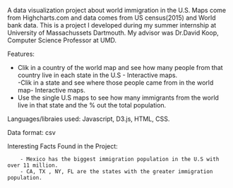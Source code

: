 A data visualization project about world immigration in the U.S. Maps come from Highcharts.com and data comes from US census(2015) and World bank data.
This is a project I developed during my summer internship at University of Massachussets Dartmouth.
My advisor was Dr.David Koop, Computer Science Professor at UMD. 


Features:

  - Clik in a country of the world map and see how many people from that country live in each state in the U.S - Interactive maps.  
  -Clik in a state and see where those people came from in the world map- Interactive maps.
  - Use the single U.S maps to see how many immigrants from the world live in that state and the % out the total population.
  
  
 Languages/libraies used:  Javascript, D3.js, HTML, CSS.
  
  Data format: csv 
  
  
  
  Interesting Facts Found in the Project:
      
        - Mexico has the biggest immigration population in the U.S with over 11 million.
        - CA, TX , NY, FL are the states with the greater immigration population. 
        
